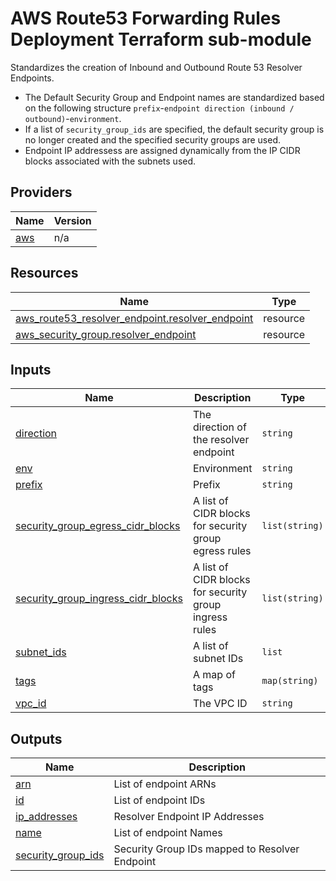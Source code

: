 # AWS Route53 Forwarding Rules Deployment Terraform sub-module

Standardizes the creation of Inbound and Outbound Route 53 Resolver Endpoints.
- The Default Security Group and Endpoint names are standardized based on the following structure `prefix`-`endpoint direction (inbound / outbound)`-`environment`.
- If a list of `security_group_ids` are specified, the default security group is no longer created and the specified security groups are used.
- Endpoint IP addressess are assigned dynamically from the IP CIDR blocks associated with the subnets used.

<!-- BEGIN_TF_DOCS -->


## Providers

| Name | Version |
|------|---------|
| <a name="provider_aws"></a> [aws](#provider\_aws) | n/a |

## Resources

| Name | Type |
|------|------|
| [aws_route53_resolver_endpoint.resolver_endpoint](https://registry.terraform.io/providers/hashicorp/aws/latest/docs/resources/route53_resolver_endpoint) | resource |
| [aws_security_group.resolver_endpoint](https://registry.terraform.io/providers/hashicorp/aws/latest/docs/resources/security_group) | resource |

## Inputs

| Name | Description | Type | Default |
|------|-------------|------|---------|
| <a name="input_direction"></a> [direction](#input\_direction) | The direction of the resolver endpoint | `string` | `"outbound"` |
| <a name="input_env"></a> [env](#input\_env) | Environment | `string` | `"dev"` |
| <a name="input_prefix"></a> [prefix](#input\_prefix) | Prefix | `string` | `"dns"` |
| <a name="input_security_group_egress_cidr_blocks"></a> [security\_group\_egress\_cidr\_blocks](#input\_security\_group\_egress\_cidr\_blocks) | A list of CIDR blocks for security group egress rules | `list(string)` | <pre>[<br/>  "0.0.0.0/0"<br/>]</pre> |
| <a name="input_security_group_ingress_cidr_blocks"></a> [security\_group\_ingress\_cidr\_blocks](#input\_security\_group\_ingress\_cidr\_blocks) | A list of CIDR blocks for security group ingress rules | `list(string)` | <pre>[<br/>  "10.0.0.0/8"<br/>]</pre> |
| <a name="input_subnet_ids"></a> [subnet\_ids](#input\_subnet\_ids) | A list of subnet IDs | `list` | `[]` |
| <a name="input_tags"></a> [tags](#input\_tags) | A map of tags | `map(string)` | `{}` |
| <a name="input_vpc_id"></a> [vpc\_id](#input\_vpc\_id) | The VPC ID | `string` | `""` |

## Outputs

| Name | Description |
|------|-------------|
| <a name="output_arn"></a> [arn](#output\_arn) | List of endpoint ARNs |
| <a name="output_id"></a> [id](#output\_id) | List of endpoint IDs |
| <a name="output_ip_addresses"></a> [ip\_addresses](#output\_ip\_addresses) | Resolver Endpoint IP Addresses |
| <a name="output_name"></a> [name](#output\_name) | List of endpoint Names |
| <a name="output_security_group_ids"></a> [security\_group\_ids](#output\_security\_group\_ids) | Security Group IDs mapped to Resolver Endpoint |
<!-- END_TF_DOCS -->